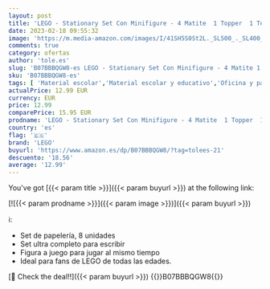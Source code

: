 ```yaml
---
layout: post
title: 'LEGO - Stationary Set Con Minifigure - 4 Matite  1 Topper  1 Temperamatite  1 Gomma'
date: 2023-02-18 09:55:32
image: 'https://m.media-amazon.com/images/I/41SH5S0St2L._SL500_._SL400_.jpg'
comments: true
category: ofertas
author: 'tole.es'
slug: 'B07BBBQGW8-es LEGO - Stationary Set Con Minifigure - 4 Matite 1 Topper 1...'
sku: 'B07BBBQGW8-es'
tags: [ 'Material escolar','Material escolar y educativo','Oficina y papelería','Sets de material escolar','lego','🇪🇸', ]
actualPrice: 12.99 EUR
currency: EUR
price: 12.99
comparePrice: 15.95 EUR
prodname: 'LEGO - Stationary Set Con Minifigure - 4 Matite  1 Topper  1 Temperamatite  1 Gomma'
country: 'es'
flag: '🇪🇸'
brand: 'LEGO'
buyurl: 'https://www.amazon.es/dp/B07BBBQGW8/?tag=tolees-21'
descuento: '18.56'
average: '12.99'
---
```


You've got [{{< param title >}}]({{< param buyurl >}}) at the following link:

[![{{< param prodname >}}]({{< param image >}})]({{< param buyurl >}})

ℹ️:

- Set de papelería, 8 unidades
- Set ultra completo para escribir
- Figura a juego para jugar al mismo tiempo
- Ideal para fans de LEGO de todas las edades.

[🛒 Check the deal!!]({{< param buyurl >}})
{{<world>}}B07BBBQGW8{{</world>}}
